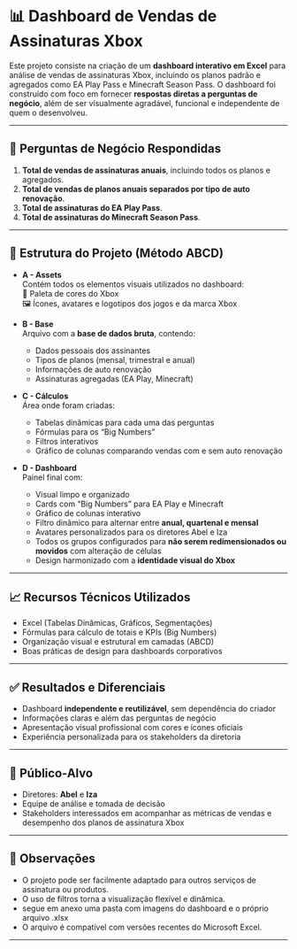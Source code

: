# 📊 Dashboard de Vendas de Assinaturas Xbox

Este projeto consiste na criação de um **dashboard interativo em Excel** para análise de vendas de assinaturas Xbox, incluindo os planos padrão e agregados como EA Play Pass e Minecraft Season Pass. O dashboard foi construído com foco em fornecer **respostas diretas a perguntas de negócio**, além de ser visualmente agradável, funcional e independente de quem o desenvolveu.

---

## 🧠 Perguntas de Negócio Respondidas

1. **Total de vendas de assinaturas anuais**, incluindo todos os planos e agregados.
2. **Total de vendas de planos anuais separados por tipo de auto renovação**.
3. **Total de assinaturas do EA Play Pass**.
4. **Total de assinaturas do Minecraft Season Pass**.

---

## 📁 Estrutura do Projeto (Método ABCD)

- **A - Assets**  
  Contém todos os elementos visuais utilizados no dashboard:  
  🎨 Paleta de cores do Xbox  
  🖼️ Ícones, avatares e logotipos dos jogos e da marca Xbox  

- **B - Base**  
  Arquivo com a **base de dados bruta**, contendo:  
  - Dados pessoais dos assinantes  
  - Tipos de planos (mensal, trimestral e anual)  
  - Informações de auto renovação  
  - Assinaturas agregadas (EA Play, Minecraft)

- **C - Cálculos**  
  Área onde foram criadas:  
  - Tabelas dinâmicas para cada uma das perguntas  
  - Fórmulas para os “Big Numbers”  
  - Filtros interativos  
  - Gráfico de colunas comparando vendas com e sem auto renovação  

- **D - Dashboard**  
  Painel final com:  
  - Visual limpo e organizado  
  - Cards com “Big Numbers” para EA Play e Minecraft  
  - Gráfico de colunas interativo  
  - Filtro dinâmico para alternar entre **anual, quartenal e mensal**  
  - Avatares personalizados para os diretores Abel e Iza  
  - Todos os grupos configurados para **não serem redimensionados ou movidos** com alteração de células  
  - Design harmonizado com a **identidade visual do Xbox**

---

## 📈 Recursos Técnicos Utilizados

- Excel (Tabelas Dinâmicas, Gráficos, Segmentações)
- Fórmulas para cálculo de totais e KPIs (Big Numbers)
- Organização visual e estrutural em camadas (ABCD)
- Boas práticas de design para dashboards corporativos

---

## ✅ Resultados e Diferenciais

- Dashboard **independente e reutilizável**, sem dependência do criador
- Informações claras e além das perguntas de negócio
- Apresentação visual profissional com cores e ícones oficiais
- Experiência personalizada para os stakeholders da diretoria

---

## 👥 Público-Alvo

- Diretores: **Abel** e **Iza**  
- Equipe de análise e tomada de decisão  
- Stakeholders interessados em acompanhar as métricas de vendas e desempenho dos planos de assinatura Xbox

---

## 📌 Observações

- O projeto pode ser facilmente adaptado para outros serviços de assinatura ou produtos.
- O uso de filtros torna a visualização flexível e dinâmica.
- segue em anexo uma pasta com imagens do dashboard e o próprio arquivo .xlsx
- O arquivo é compatível com versões recentes do Microsoft Excel.

---

